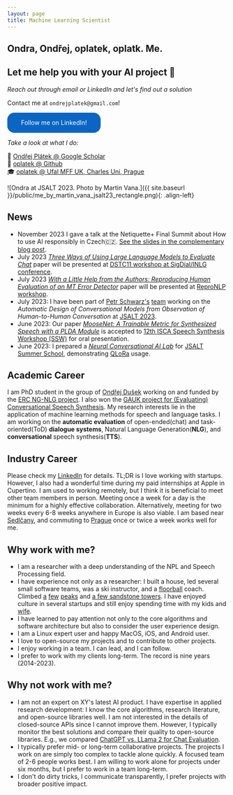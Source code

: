 ```yaml
---
layout: page
title: Machine Learning Scientist
---
```


## Ondra, Ondřej, oplatek, oplatk. Me.

## Let me help you with your AI project 🚀

_Reach out through email or LinkedIn and let's find out a solution_

Contact me at `ondrejplatek@gmail.com`!
<style> .libutton {
		display: flex;
		flex-direction: column;
		justify-content: center;
		padding: 7px;
		text-align: center;
		outline: none;
		text-decoration: none !important;
		color: #ffffff !important;
		width: 200px;
		height: 32px;
		border-radius: 16px;
		background-color: #0A66C2;
		font-family: "SF Pro Text", Helvetica, sans-serif;
	}
</style><a class="libutton" href="https://www.linkedin.com/comm/mynetwork/discovery-see-all?usecase=PEOPLE_FOLLOWS&followMember=ondrejplatek" target="_blank">Follow me on LinkedIn!</a>

_Take a look at what I do:_

📖 [Ondřej Plátek @ Google Scholar](https://scholar.google.com/citations?user=3rA1o9YAAAAJ&hl=en)<br/>
🤗 [oplatek @ Github](https://github.com/oplatek/)<br/>
🎓 [oplatek @ Ufal MFF UK, Charles Uni, Prague](https://ufal.mff.cuni.cz/ondrej-platek)<br/>

![Ondra at JSALT 2023. Photo by Martin Vana.]({{ site.baseurl }}/public/me_by_martin_vana_jsalt23_rectangle.png){: .align-left}


## News 
* November 2023 I gave a talk at the Netiquette+ Final Summit about How to use AI responsibly in Czech🇨🇿. [See the slides in the complementary blog post](https://opla.cz/2023/11/29/ai-etika/).
* July 2023 _[Three Ways of Using Large Language Models to Evaluate Chat](http://arxiv.org/abs/2308.06502)_ paper will be presented at [DSTC11 workshop at SigDial/INLG conference](https://sigdialinlg2023.github.io/workshops.html).
* July 2023 _[With a Little Help from the Authors: Reproducing Human Evaluation of an MT Error Detector](http://arxiv.org/abs/2308.06527)_ paper will be presented at [ReproNLP workshop](https://repronlp.github.io/).
* July 2023: I have been part of [Petr Schwarz's](https://www.linkedin.com/in/petrschwarz/) [team](https://www.linkedin.com/posts/petrschwarz_jsalt-esperanto-activity-7092111057644568577-jTiL) working on the _Automatic Design of Conversational Models from Observation of Human-to-Human Conversation_ at [JSALT 2023](https://jsalt2023.univ-lemans.fr/en/index.html).
* June 2023: Our paper _[MooseNet: A Trainable Metric for Synthesized Speech with a PLDA Module](https://arxiv.org/abs/2301.07087)_ is accepted to [12th ISCA Speech Synthesis Workshop (SSW)](https://ssw2023.org/index.php/conference-program/program/) for oral presentation.
* June 2023: I prepared a [_Neural Conversational AI Lab_](https://github.com/keya-dialog/jsalt-dialogue-lab) for [JSALT Summer School](https://jsalt2023.univ-lemans.fr/en/summer-school.html), demonstrating [QLoRa](https://huggingface.co/blog/4bit-transformers-bitsandbytes) usage. 

## Academic Career
I am PhD student in the group of [Ondřej Dušek](https://ufal.mff.cuni.cz/ondrej-dusek) working on and funded by the [ERC NG-NLG project](https://ufal.mff.cuni.cz/grants/ng-nlg). 
I also won the [GAUK project for (Evaluating) Conversational Speech Synthesis](https://ufal.mff.cuni.cz/grants/ecss).
My research interests lie in the application of machine learning methods for speech and language tasks.
I am working on the <strong>automatic evaluation</strong> of open-ended(chat) and task-oriented(ToD) <strong>dialogue systems</strong>,
Natural Language Generation(<strong>NLG</strong>), and <strong>conversational</strong> speech
synthesis(<strong>TTS</strong>).

## Industry Career
Please check my [LinkedIn](https://www.linkedin.com/in/ondrejplatek/) for details.
TL;DR is I love working with startups.
However, I also had a wonderful time during my paid internships at Apple in Cupertino.
I am used to working remotely, but I think it is beneficial to meet other team members in person.
Meeting once a week for a day is the minimum for a highly effective collaboration.
Alternatively, meeting for two weeks every 6-8 weeks anywhere in Europe is also viable.
I am based near [Sedlčany](https://cs.wikipedia.org/wiki/Sedl%C4%8Dany), and commuting to [Prague](https://en.wikipedia.org/wiki/Prague) once or twice a week works well for me.

## Why work with me?
- I am a researcher with a deep understanding of the NPL and Speech Processing field.
- I have experience not only as a researcher: I built a house, led several small software teams, was a ski instructor, and a [floorball](https://en.wikipedia.org/wiki/Floorball) coach.
  Climbed [a](https://eu.zonerama.com/homedik/Album/7373646) [few](https://eu.zonerama.com/homedik/Album/6517857) [peaks](https://eu.zonerama.com/homedik/Album/6886499) and [a few sandstone towers](https://eu.zonerama.com/homedik/Album/4385809).
  I have enjoyed culture in several startups and still enjoy spending time with my kids and [wife](https://www.linkedin.com/in/ad%C3%A9la-pl%C3%A1tkov%C3%A1-87390283/).
- I have learned to pay attention not only to the core algorithms and software architecture but also to consider the user experience design.
- I am a Linux expert user and happy MacOS, iOS, and Android user.
- I love to open-source my projects and to contribute to other projects.
- I enjoy working in a team. I can lead, and I can follow.
- I prefer to work with my clients long-term. The record is nine years (2014-2023).

## Why not work with me?
<!-- - I am expensive: 100 Euro/hour for consultation on a topic of my expertise -- See above! I take 35-70 Euro/hour for long-term/open-source/positive-impact projects. I openly admit that in Czech academia, I earn only a fraction of that. -->
- I am not an expert on XY's latest AI product.
  I have expertise in applied research development: I know the core algorithms, research literature, and open-source libraries well.
  I am not interested in the details of closed-source APIs since I cannot improve them.
  However, I typically monitor the best solutions and compare their quality to open-source libraries. E.g., we compared [ChatGPT vs. LLama 2 for Chat Evaluation](https://arxiv.org/abs/2308.06502).
- I typically prefer mid- or long-term collaborative projects.
  The projects I work on are simply too complex to tackle alone quickly.
  A focused team of 2-6 people works best.
  I am willing to work alone for projects under six months, but I prefer to work in a team long-term.
- I don't do dirty tricks, I communicate transparently, I prefer projects with broader positive impact.

<!-- ## The Not-So-Brief Personal History -->
<!-- Back in high school, I was happy focusing on learning German and English and was deeply interested in politics. -->
<!-- I was participating with my [high school](https://gymvod.cz) in the [European Youth Parliament](https://eyp.org/). Our team -->
<!-- won its place in [Nyon](https://en.wikipedia.org/wiki/Nyon). -->
<!-- However, I also met a lot of researchers, hackers, and programmers, and just before graduation, I decided that coding is much more fun than politics. -->
<!-- I wanted to build things. -->
<!-- In the beginning, I had no idea what I signed up for. -->
<!-- I still remember how I was searching for the tilde sign during my first lab in the first week of the first semester. -->
<!--  -->
<!-- Writing this not-so-brief history is a continuous process, so stay tuned :). -->
